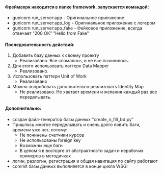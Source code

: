 #### Фреймворк находится в папке framework. запускается командой:
   + gunicorn run_server:app - Оригинальное приложение
   + gunicorn run_server:app_log - Оригинальное приложение с логером
   + gunicorn run_server:app_fake - Фейковое приложение, всегда отвечает "200 OK" "Hello from Fake"


#### Последовательность действий:

1. Добавить базу данных к своему проекту
   + Реализовано. Все сломалось, и не все починилось.
2. Для этого использовать паттерн Data Mapper
   + Реализовано.
3. Использовать паттерн Unit of Work
   + Реализовано
4. Можно попробовать дополнительно реализовать Identity Map
   + Не реализовано. Не хватает времени и желания каждый раз все переделывать.


#### Дополнительно:
+ создан файл-генератор базы данных "create_n_fill_bd.py"
+ Пришлось многое переделывать и очень долго ловить баги, времени уже нет, потому:
   - Не починены счетчики курсов
   - Не использованы foreign key
   - Возможны еще баги
   - В целом я в восторге от абстрактности задач и нерабочих примеров в методичках
+ логин, разлогин, регистрация и общая навигация по сайту работают
+ commit базы данных выполняется в конце цикла WSGI
